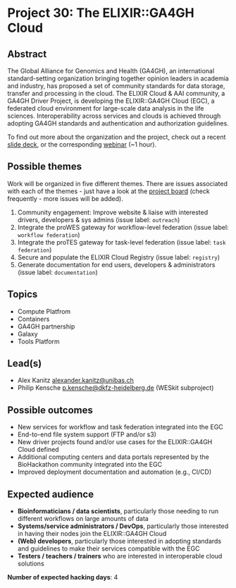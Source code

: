 # Project 30: The ELIXIR::GA4GH Cloud

## Abstract

The Global Alliance for Genomics and Health (GA4GH), an international
standard-setting organization bringing together opinion leaders in academia and
industry, has proposed a set of community standards for data storage, transfer
and processing in the cloud. The ELIXIR Cloud & AAI community, a GA4GH Driver
Project, is developing the ELIXIR::GA4GH Cloud (EGC), a federated cloud
environment for large-scale data analysis in the life sciences.
Interoperability across services and clouds is achieved through adopting GA4GH
standards and authentication and authorization guidelines.

To find out more about the organization and the project, check out a recent
[slide deck][slides], or the corresponding [webinar][webinar] (~1 hour).

## Possible themes

Work will be organized in five different themes. There are issues associated
with each of the themes - just have a look at the [project
board][project-board] (check frequently - more issues will be added).

1. Community engagement: Improve website & liaise with interested drivers,
   developers & sys admins (issue label: `outreach`)
2. Integrate the proWES gateway for workflow-level federation (issue label:
   `workflow federation`)
3. Integrate the proTES gateway for task-level federation (issue label: `task
   federation`)
4. Secure and populate the ELIXIR Cloud Registry (issue label: `registry`)
5. Generate documentation for end users, developers & administrators (issue
   label: `documentation`)

## Topics

* Compute Platfrom
* Containers
* GA4GH partnership
* Galaxy
* Tools Platform

## Lead(s)

* Alex Kanitz <alexander.kanitz@unibas.ch>
* Philip Kensche <p.kensche@dkfz-heidelberg.de> (WESkit subproject)

## Possible outcomes

* New services for workflow and task federation integrated into the EGC
* End-to-end file system support (FTP and/or s3)
* New driver projects found and/or use cases for the ELIXIR::GA4GH Cloud defined
* Additional computing centers and data portals represented by the BioHackathon
  community integrated into the EGC
* Improved deployment documentation and automation (e.g., CI/CD)

## Expected audience

* **Bioinformaticians / data scientists**, particularly those needing to run
  different workflows on large amounts of data
* **Systems/service administrators / DevOps**, particularly those interested in
  having their nodes join the ELIXIR::GA4GH Cloud
* **(Web) developers**, particularly those interested in adopting standards and
  guidelines to make their services compatible with the EGC
* **Testers / teachers / trainers** who are interested in interoperable cloud
  solutions

**Number of expected hacking days**: 4

[project-board]: <https://github.com/orgs/elixir-cloud-aai/projects/7>
[slides]: <https://docs.google.com/presentation/d/1DyrwN6HhJ-Tz6mh_QBObFQruWr7zCOL-BIn17Zjlqk4/edit?usp=sharing>
[webinar]: <https://www.pistoiaalliance.org/pistoia-webinars/the-elixirga4gh-cloud-towards-a-federated-fair-life-science-analytics-infrastructure/>
